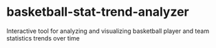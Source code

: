 # basketball-stat-trend-analyzer
Interactive tool for analyzing and visualizing basketball player and team statistics trends over time
